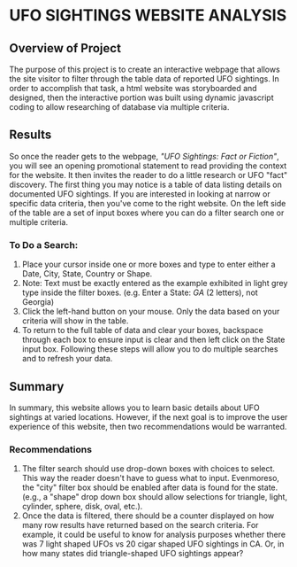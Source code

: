 # UFO SIGHTINGS WEBSITE ANALYSIS
## Overview of Project
The purpose of this project is to create an interactive webpage that allows the site visitor to filter through the table data of reported UFO sightings.  In order to accomplish that task, a html website was storyboarded and designed, then the interactive portion was built using dynamic javascript coding to allow researching of database via multiple criteria.
## Results
So once the reader gets to the webpage, *"UFO Sightings: Fact or Fiction"*, you will see an opening promotional statement to read providing the context for the website. It then invites the reader to do a little research or UFO "fact" discovery. The first thing you may notice is a table of data listing details on documented UFO sightings.  If you are interested in looking at narrow or specific data criteria, then you've come to the right website.  On the left side of the table are a set of input boxes where you can do a filter search one or multiple criteria.

### To Do a Search:
1. Place your cursor inside one or more boxes and type to enter either a Date, City, State, Country or Shape.
2. Note: Text must be exactly entered as the example exhibited in light grey type inside the filter boxes. (e.g. Enter a State: *GA* (2 letters), not Georgia)
3. Click the left-hand button on your mouse.  Only the data based on your criteria will show in the table.
4. To return to the full table of data and clear your boxes, backspace through each box to ensure input is clear and then left click on the State input box.
Following these steps will allow you to do multiple searches and to refresh your data.


## Summary
In summary, this website allows you to learn basic details about UFO sightings at varied locations. However, if the next goal is to improve the user experience of this website, then two recommendations would be warranted.
### Recommendations
1) The filter search should use drop-down boxes with choices to select.  This way the reader doesn't have to guess what to input. Evenmoreso, the "city" filter box should be enabled after data is found for the state.  (e.g., a "shape" drop down box should allow selections for triangle, light, cylinder, sphere, disk, oval, etc.).
2) Once the data is filtered, there should be a counter displayed on how many row results have returned based on the search criteria. For example, it could be useful to know for analysis purposes whether there was 7 light shaped UFOs vs 20 cigar shaped UFO sightings in CA.  Or, in how many states did triangle-shaped UFO sightings appear?

